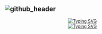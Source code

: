 ![github_header](https://github.com/Dvorcovayaa/Dvorcovayaa/assets/114399703/1ce1eb88-9957-4fcf-8e6c-b55c6aac2c3c)
---
<div align="center">
  <a href="https://git.io/typing-svg"><img src="https://readme-typing-svg.herokuapp.com?font=montserrat&duration=4000&pause=1000&color=A055FF&center=true&vCenter=true&multiline=true&repeat=false&width=435&lines=gamedev+%2F%2F+graphic+designer" alt="Typing SVG" /></a><br><a href="https://git.io/typing-svg"><img src="https://readme-typing-svg.herokuapp.com?font=montserrat&duration=4000&pause=1000&color=9C9C9C&center=true&vCenter=true&multiline=true&repeat=false&width=435&lines=+from+Russia" alt="Typing SVG" /></a>
</div>
